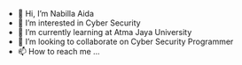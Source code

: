 - 👋 Hi, I’m Nabilla Aida
- 👀 I’m interested in Cyber Security
- 🌱 I’m currently learning at Atma Jaya University
- 💞️ I’m looking to collaborate on Cyber Security Programmer
- 📫 How to reach me ...

<!---
b1loo/b1loo is a ✨ special ✨ repository because its `README.md` (this file) appears on your GitHub profile.
You can click the Preview link to take a look at your changes.
--->
